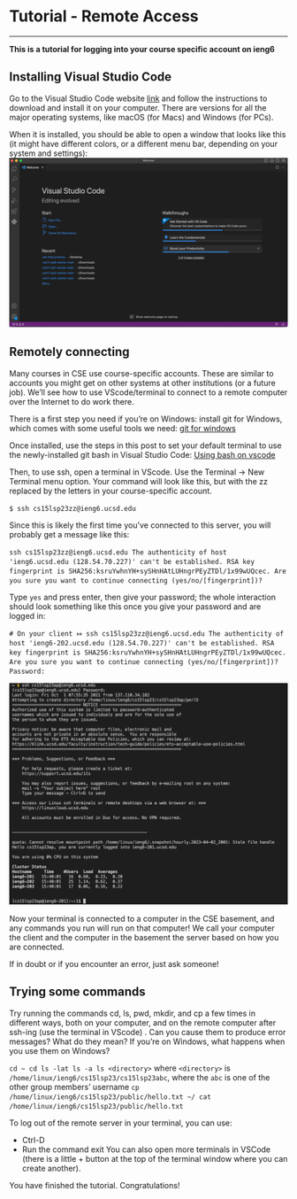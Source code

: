 # Tutorial - Remote Access
---
**This is a tutorial for logging into your course specific account on ieng6**

## Installing Visual Studio Code
Go to the Visual Studio Code website [link](https://code.visualstudio.com/) and 
follow the instructions to download and install it on your computer. There are
versions for all the major operating systems, like macOS (for Macs) and Windows (for PCs).

When it is installed, you should be able to open a window that looks 
like this (it might have different colors, or a different menu bar, depending on your system and settings):
![Image](vscode.png)

## Remotely connecting
Many courses in CSE use course-specific accounts. These are similar to accounts you might
get on other systems at other institutions (or a future job). We’ll see how to use VScode/terminal
to connect to a remote computer over the Internet to do work there.

There is a first step you need if you’re on Windows: install git for Windows, which comes with some useful tools we need:
[git for windows](https://gitforwindows.org/)

Once installed, use the steps in this post to set your default terminal to use the newly-installed git bash in Visual Studio Code:
[Using bash on vscode](https://stackoverflow.com/questions/42606837/how-do-i-use-bash-on-windows-from-the-visual-studio-code-integrated-terminal/50527994#50527994)

Then, to use ssh, open a terminal in VScode. Use the Terminal → New Terminal menu option. Your command will look like this, but with the zz replaced by the letters in your course-specific account.

`$ ssh cs15lsp23zz@ieng6.ucsd.edu`

Since this is likely the first time you’ve connected to this server, you will probably get a message like this:

`ssh cs15lsp23zz@ieng6.ucsd.edu
The authenticity of host 'ieng6.ucsd.edu (128.54.70.227)' can't be established.
RSA key fingerprint is SHA256:ksruYwhnYH+sySHnHAtLUHngrPEyZTDl/1x99wUQcec.
Are you sure you want to continue connecting (yes/no/[fingerprint])?`


Type `yes` and press enter, then give your password; the whole interaction should look something like this once you give your password and are logged in:

`# On your client
⤇ ssh cs15lsp23zz@ieng6.ucsd.edu
The authenticity of host 'ieng6-202.ucsd.edu (128.54.70.227)' can't be established.
RSA key fingerprint is SHA256:ksruYwhnYH+sySHnHAtLUHngrPEyZTDl/1x99wUQcec.
Are you sure you want to continue connecting (yes/no/[fingerprint])? 
Password: `

![Image](remote_connection.png)

Now your terminal is connected to a computer in the CSE basement, and any commands you run will run on that computer! We call your computer the client and the computer in the basement the server based on how you are connected.

If in doubt or if you encounter an error, just ask someone!

## Trying some commands
Try running the commands cd, ls, pwd, mkdir, and cp a few times in different ways, both on your computer, 
and on the remote computer after ssh-ing (use the terminal in VScode) . Can you cause them to produce error 
messages? What do they mean? If you’re on Windows, what happens when you use them on Windows?

`cd ~
cd
ls -lat
ls -a
ls <directory>` where `<directory>` is `/home/linux/ieng6/cs15lsp23/cs15lsp23abc`, where the `abc` is one of the other group members’ username
`cp /home/linux/ieng6/cs15lsp23/public/hello.txt ~/
cat /home/linux/ieng6/cs15lsp23/public/hello.txt`

To log out of the remote server in your terminal, you can use:
* Ctrl-D
* Run the command exit
You can also open more terminals in VSCode (there is a little + button at the top of the terminal window where you can create another).

You have finished the tutorial. Congratulations!
